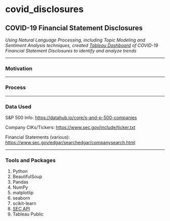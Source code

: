 # covid_disclosures

## COVID-19 Financial Statement Disclosures

*Using Natural Language Processing, including Topic Modeling and Sentiment Analysis techniques, created [Tableau Dashboard](https://public.tableau.com/profile/jason.dunleavy#!/vizhome/covid_disclosures/COVID-19FinancialStatementDisclosures?publish=yes) of COVID-19 Financial Statement Disclosures to identify and analyze trends*

---
### Motivation


---
### Process


---

### Data Used
S&P 500 Info:
https://datahub.io/core/s-and-p-500-companies

Company CIKs/Tickers:
https://www.sec.gov/include/ticker.txt

Financial Statements (various):
https://www.sec.gov/edgar/searchedgar/companysearch.html


---

### Tools and Packages
1. Python
2. BeautifulSoup
3. Pandas
4. NumPy
5. matplotlip
6. seaborn
7. scikit-learn
8. [SEC API](https://sec-api.io/)
9. Tableau Public

